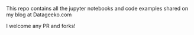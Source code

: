 This repo contains all the jupyter notebooks and code examples shared on my blog at Datageeko.com

I welcome any PR and forks!
